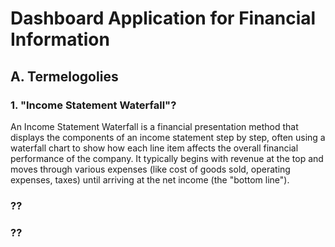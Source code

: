 # Dashboard Application for Financial Information

## A. Termelogolies

### 1. "Income Statement Waterfall"? 
An Income Statement Waterfall is a financial presentation method that displays the components of an income statement step by step, often using a waterfall chart to show how each line item affects the overall financial performance of the company. It typically begins with revenue at the top and moves through various expenses (like cost of goods sold, operating expenses, taxes) until arriving at the net income (the "bottom line").
### ??

### ??
